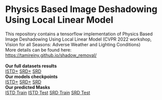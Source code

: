 # Physics Based Image Deshadowing Using Local Linear Model
This repository contains a tensorflow implementation of Physics Based Image Deshadowing Using Local Linear Model (CVPR 2022 workshop, Vision for all Seasons: Adverse Weather and Lighting Conditions)<br>
More details can be found here: https://tamireiny.github.io/shadow_removal/<br><br>
<b> Our full datasets results </b><br>
<a href="https://www.dropbox.com/s/oxw2t027ynelci1/ISTD%2B.zip?dl=0" target="_blank">ISTD+</a>
<a href="https://www.dropbox.com/s/09u3t9r4d5ymt00/SRD%2B.zip?dl=0">SRD+</a>
<a href="https://www.dropbox.com/s/p4pj1ct4szahbjh/SRD.zip?dl=0" target="_blank">SRD</a><br>
<b> Our models checkpoints </b><br>
<a href="https://www.dropbox.com/s/00gi98lg3ez5ayl/ISTD%2B_checkpoint.zip?dl=0" target="_blank">ISTD+</a>
<a href="https://www.dropbox.com/sh/5wf0xjz4ewluf97/AACvJMThbEzwrC8deb_dRn4fa?dl=0" target="_blank">SRD+</a>
<a href="https://www.dropbox.com/s/zmfvsmlc9k4jf8j/SRD_checkpoint.zip?dl=0" target="_blank">SRD</a><br>
<b> Our predicted Masks </b><br>
<a href="https://www.dropbox.com/s/ac3qrjrkmkts8bk/ISTD_Train.zip?dl=0" target="_blank">ISTD Train</a>
<a href="https://www.dropbox.com/s/u5olvtkwi75v34a/ISTD_Test.zip?dl=0" target="_blank">ISTD Test</a>
<a href="https://www.dropbox.com/s/u93jz035ntarqur/SRD_Train.zip?dl=0" target="_blank">SRD Train</a>
<a href="https://www.dropbox.com/s/b4nhd85togoru55/SRD_Test.zip?dl=0" target="_blank">SRD Test</a>

